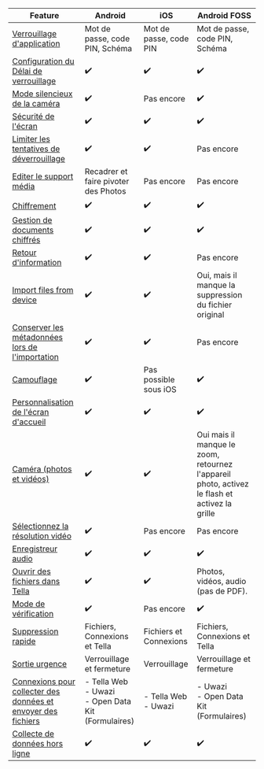 
| **Feature** | **Android**| **iOS** | **Android FOSS** |
|------|------|-----|-----|
|[Verrouillage d'application](/features#app-lock)| Mot de passe, code PIN, Schéma|Mot de passe, code PIN | Mot de passe, code PIN, Schéma |
|[Configuration du Délai de verrouillage](/features#lock-timeout-configuration)| ✔️| ✔️| ✔️ |
|[Mode silencieux de la caméra](/features#camera-silent-mode)| ✔️| Pas encore| ✔️ |
| [Sécurité de l'écran](/features#screen-security)| ✔️| ✔️| ✔️ |
| [Limiter les tentatives de déverrouillage](features#restrict-unlocking-attempts)| ✔️| ✔️| Pas encore |
| [Editer le support média](/features#edit-media)| Recadrer et faire pivoter des Photos| Pas encore| Pas encore |
| [Chiffrement](/features#encryption)| ✔️| ✔️| ✔️ |
| [Gestion de documents chiffrés](/features#file-management)| ✔️ | ✔️ | ✔️ |
| [Retour d'information](/features#feedback) | ✔️ | ✔️ | Pas encore |
| [Import files from device](/features#import-files-from-device)| ✔️ | ✔️ | Oui, mais il manque la suppression du fichier original |
| [Conserver les métadonnées lors de l'importation](/features#preserve-metadata-when-importing)| ✔️ | ✔️ | Pas encore |
| [Camouflage](/features#camouflage) | ✔️ | Pas possible sous iOS | ✔️ |
| [Personnalisation de l'écran d'accueil](/features#homescreen-customization) | ✔️ | ✔️ | ✔️ |
| [Caméra (photos et vidéos)](/features#camera-photos-and-videos) | ✔️ | ✔️ | Oui mais il manque le zoom, retournez l'appareil photo, activez le flash et activez la grille |
| [Sélectionnez la résolution vidéo](/features#select-video-resolution) | ✔️ | Pas encore | Pas encore |
| [Enregistreur audio](/features#audio-recorder)| ✔️ | ✔️ | ✔️ |
| [Ouvrir des fichiers dans Tella](/features#open-files-in-tella)| ✔️ | ✔️ | Photos, vidéos, audio (pas de PDF). |
| [Mode de vérification](/features#verification-mode)| ✔️ | Pas encore | ✔️ |
| [Suppression rapide](/features#quick-delete)| Fichiers, Connexions et Tella | Fichiers et Connexions  | Fichiers, Connexions et Tella |
| [Sortie urgence](/features#quick-exit)| Verrouillage et fermeture | Verrouillage  | Verrouillage et fermeture  |
| [Connexions pour collecter des données et envoyer des fichiers](/features#connecting-to-servers) | - Tella Web<br />- Uwazi <br />- Open Data Kit (Formulaires) | - Tella Web <br />- Uwazi  | - Uwazi <br />- Open Data Kit (Formulaires)  |
| [Collecte de données hors ligne](/features#offline-data-collection) | ✔️ | ✔️ |  ✔️ |
